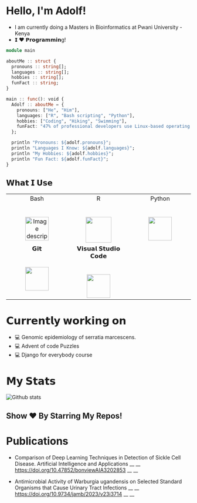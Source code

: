# Hello, I'm Adolf!

- I am currently doing a Masters in Bioinformatics at Pwani University - Kenya
- 𝗜 ❤️ 𝗣𝗿𝗼𝗴𝗿𝗮𝗺𝗺𝗶𝗻g!

```julia
module main

aboutMe :: struct {
  pronouns :: string[];
  languages :: string[];
  hobbies :: string[];
  funFact :: string;
}

main :: func(): void {
  Adolf :: aboutMe = {
    pronouns: ["He", "Him"],
    languages: ["R", "Bash scripting", "Python"],
    hobbies: ["Coding", "Hiking", "Swimming"],
    funFact: "47% of professional developers use Linux-based operating systems"
  };

  println "Pronouns: ${adolf.pronouns}";
  println "Languages I Know: ${adolf.languages}";
  println "My Hobbies: ${adolf.hobbies}";
  println "Fun Fact: ${adolf.funFact}";
}
```

## 𝗪𝗵𝗮𝘁 𝗜 𝗨𝘀𝗲

<table>
  <tbody>
    <tr valign="top">
      </td>
      <td width="25%" align="center">
        <span>Bash</span><br><br><br>
        <img height="64px" src="https://cdn.pixabay.com/photo/2013/07/13/13/41/bash-161382_1280.png" alt="Image description">
      </td>
      <td width="25%" align="center">
        <span>R</span><br><br><br>
        <img height="70px" src="https://th.bing.com/th/id/OIP.XuMcVejVKwC7rk9sV4FTEwHaFv?rs=1&pid=ImgDetMain">
      </td>
      <td width="25%" align="center">
        <span>Python</span><br><br><br>
        <img height="64px" src="https://cdn.svgporn.com/logos/python.svg">
      </td>
    </tr>
    <tr valign="top">
      </td>
      <td width="25%" align="center">
        <span>𝗚𝗶𝘁</span><br><br><br>
        <img height="64px" src="https://cdn.svgporn.com/logos/git-icon.svg">
      </td>
      <td width="25%" align="center">
        <span>𝗩𝗶𝘀𝘂𝗮𝗹 𝗦𝘁𝘂𝗱𝗶𝗼 𝗖𝗼𝗱𝗲</span><br><br><br>
        <img height="64px" src="https://cdn.svgporn.com/logos/visual-studio-code.svg">
      </td>
    </tr>
  </tbody>
</table>

# 𝗖𝘂𝗿𝗿𝗲𝗻𝘁𝗹𝘆 𝘄𝗼𝗿𝗸𝗶𝗻𝗴 𝗼𝗻

- 💻 Genomic epidemiology of  serratia marcescens.
- 💻 Advent of code Puzzles
- 💻 Django for everybody course
  


# 𝗠𝘆 𝗦𝘁𝗮𝘁𝘀

![Github stats](https://github-readme-stats.vercel.app/api?username=munific&show_icons=true&hide_border=true)



## Show ❤️ By Starring My Repos!


# Publications
- Comparison of Deep Learning Techniques in Detection of Sickle Cell Disease. Artificial Intelligence and Applications
  __  __     https://doi.org/10.47852/bonviewAIA3202853   __  __
  
- Antimicrobial Activity of Warburgia ugandensis on Selected Standard Organisms that Cause Urinary Tract Infections
  __  __     https://doi.org/10.9734/jamb/2023/v23i3714   __  __
